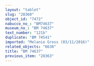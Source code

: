 ```yaml
---
layout: "tablet"
slug: "28360"
object_id: "7472"
nabucco_no_: "BM74637"
museum_no_: "BM 74637"
text_number: "121b"
duplicate: "BM 74541"
imported: "Melanie Gross (03/11/2016)"
related_objects: "6638"
title: "BM 74637"
previous_item: "28363"
---
```

